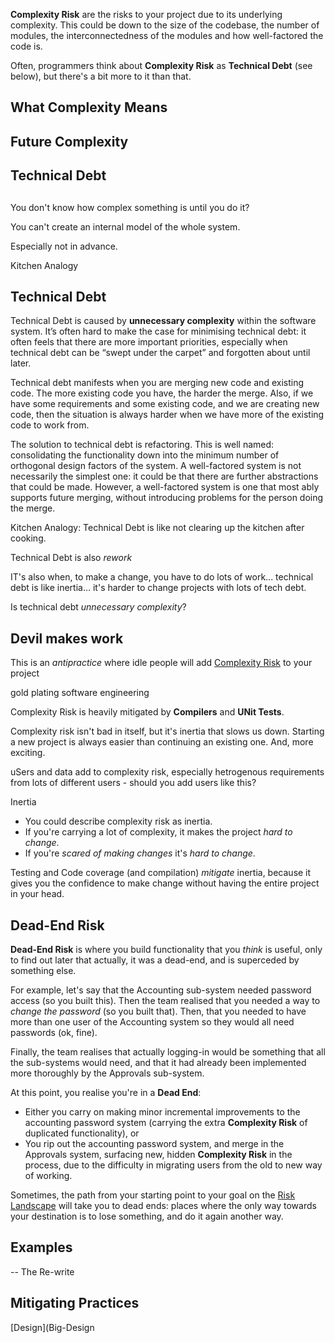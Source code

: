 
**Complexity Risk** are the risks to your project due to its underlying complexity.  This could be down to the size of the codebase, the number of modules, the interconnectedness of the modules and how well-factored the code is.   

Often, programmers think about **Complexity Risk** as **Technical Debt** (see below), but there's a bit more to it than that.

## What Complexity Means






## Future Complexity




## Technical Debt





##



You don't know how complex something is until you do it?

You can't create an internal model of the whole system.

Especially not in advance.

Kitchen Analogy

## Technical Debt

Technical Debt is caused by **unnecessary complexity** within the software system.   It’s often hard to make the case for minimising technical debt: it often feels that there are more important priorities, especially when technical debt can be “swept under the carpet” and forgotten about until later.  

Technical debt manifests when you are merging new code and existing code.  The more existing code you have, the harder the merge.  Also, if we have some requirements and some existing code, and we are creating new code, then the situation is always harder when we have more of the existing code to work from.  

The solution to technical debt is refactoring.  This is well named:  consolidating the functionality down into the minimum number of orthogonal design factors of the system.   A well-factored system is not necessarily the simplest one:  it could be that there are further abstractions that could be made.  However, a well-factored system is one that most ably supports future merging, without introducing problems for the person doing the merge.  

Kitchen Analogy:  Technical Debt is like not clearing up the kitchen after cooking.

Technical Debt is also _rework_

IT's also when, to make a change, you have to do lots of work... technical debt is like inertia... it's harder to change projects with lots of tech debt.

Is technical debt _unnecessary complexity_?  

## Devil makes work
This is an _antipractice_ where idle people will add [Complexity Risk](Complexity-Risk) to your project


gold plating software engineering

Complexity Risk is heavily mitigated by **Compilers** and **UNit Tests**.

Complexity risk isn't bad in itself, but it's inertia that slows us down.
Starting a new project is always easier than continuing an existing one.  And, more exciting.

uSers and data add to complexity risk, especially hetrogenous requirements from lots of different users - should you add users like this?

Inertia

- You could describe complexity risk as inertia.   
- If you're carrying a lot of complexity, it makes the project _hard to change_.
- If you're _scared of making changes_ it's _hard to change_.

Testing and Code coverage (and compilation) _mitigate_ inertia, because it gives you the confidence to make change without having the entire project in your head.


## Dead-End Risk

**Dead-End Risk** is where you build functionality that you _think_ is useful, only to find out later that actually, it was 
a dead-end, and is superceded by something else.

For example, let's say that the Accounting sub-system needed password access (so you built this).  Then the team realised that you needed a way to _change the password_ (so you built that).   Then, that you needed to have more than one user of the Accounting system so they would all need passwords (ok, fine).  

Finally, the team realises that actually logging-in would be something that all the sub-systems would need, and that it had already been implemented more thoroughly by the Approvals sub-system.   

At this point, you realise you're in a **Dead End**:  
 - Either you carry on making minor incremental improvements to the accounting password system (carrying the extra **Complexity Risk** of duplicated functionality), or
 - You rip out the accounting password system, and merge in the Approvals system, surfacing new, hidden **Complexity Risk** in the process, due to the difficulty in migrating users from the old to new way of working.
 
 
 
 
 

Sometimes, the path from your starting point to your goal on the [Risk Landscape](Risk-Landscape) will take you to dead ends:  places 
where the only way towards your destination is to lose something, and do it again another way.

## Examples

-- The Re-write


## Mitigating Practices

[Design](Big-Design

